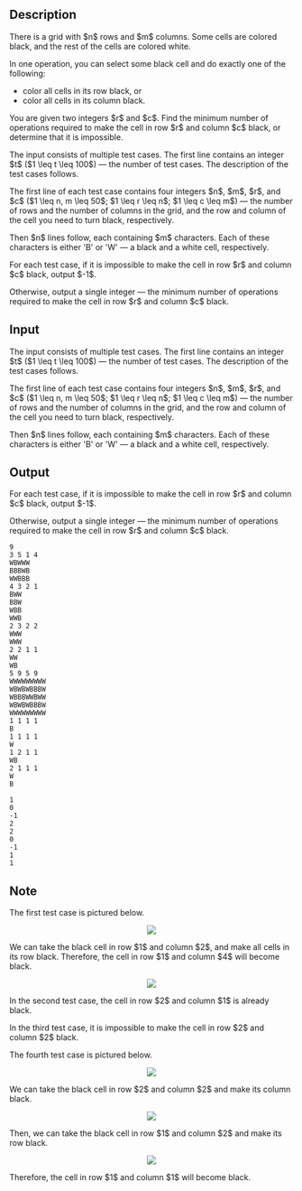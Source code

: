 ## Description

<div><p>There is a grid with $n$ rows and $m$ columns. Some cells are colored black, and the rest of the cells are colored white.</p><p>In one operation, you can select some <span class="tex-font-style-bf">black</span> cell and do <span class="tex-font-style-bf">exactly one</span> of the following: </p><ul> <li> color all cells in its row black, or </li><li> color all cells in its column black. </li></ul><p>You are given two integers $r$ and $c$. Find the minimum number of operations required to make the cell in row $r$ and column $c$ black, or determine that it is impossible.</p></div><div class="input-specification"><p>The input consists of multiple test cases. The first line contains an integer $t$ ($1 \leq t \leq 100$)&nbsp;— the number of test cases. The description of the test cases follows.</p><p>The first line of each test case contains four integers $n$, $m$, $r$, and $c$ ($1 \leq n, m \leq 50$; $1 \leq r \leq n$; $1 \leq c \leq m$)&nbsp;— the number of rows and the number of columns in the grid, and the row and column of the cell you need to turn black, respectively.</p><p>Then $n$ lines follow, each containing $m$ characters. Each of these characters is either '<span class="tex-font-style-tt">B</span>' or '<span class="tex-font-style-tt">W</span>'&nbsp;— a black and a white cell, respectively.</p></div><div class="output-specification"><p>For each test case, if it is impossible to make the cell in row $r$ and column $c$ black, output $-1$. </p><p>Otherwise, output a single integer&nbsp;— the minimum number of operations required to make the cell in row $r$ and column $c$ black. </p></div>

## Input

<p>The input consists of multiple test cases. The first line contains an integer $t$ ($1 \leq t \leq 100$)&nbsp;— the number of test cases. The description of the test cases follows.</p><p>The first line of each test case contains four integers $n$, $m$, $r$, and $c$ ($1 \leq n, m \leq 50$; $1 \leq r \leq n$; $1 \leq c \leq m$)&nbsp;— the number of rows and the number of columns in the grid, and the row and column of the cell you need to turn black, respectively.</p><p>Then $n$ lines follow, each containing $m$ characters. Each of these characters is either '<span class="tex-font-style-tt">B</span>' or '<span class="tex-font-style-tt">W</span>'&nbsp;— a black and a white cell, respectively.</p>

## Output

<p>For each test case, if it is impossible to make the cell in row $r$ and column $c$ black, output $-1$. </p><p>Otherwise, output a single integer&nbsp;— the minimum number of operations required to make the cell in row $r$ and column $c$ black. </p>





```input1|2,3,4,5,11,12,13,17,18,19,20,21,22,25,26,29,30,31
9
3 5 1 4
WBWWW
BBBWB
WWBBB
4 3 2 1
BWW
BBW
WBB
WWB
2 3 2 2
WWW
WWW
2 2 1 1
WW
WB
5 9 5 9
WWWWWWWWW
WBWBWBBBW
WBBBWWBWW
WBWBWBBBW
WWWWWWWWW
1 1 1 1
B
1 1 1 1
W
1 2 1 1
WB
2 1 1 1
W
B
```




```output1
1
0
-1
2
2
0
-1
1
1
```



## Note

<p>The first test case is pictured below.</p><center> <img class="tex-graphics" src="file://jjuUQt0d.png" style="max-width: 100.0%;max-height: 100.0%;"> </center><p>We can take the black cell in row $1$ and column $2$, and make all cells in its row black. Therefore, the cell in row $1$ and column $4$ will become black.</p><center> <img class="tex-graphics" src="file://8Cbaz8SF.png" style="max-width: 100.0%;max-height: 100.0%;"> </center><p>In the second test case, the cell in row $2$ and column $1$ is already black.</p><p>In the third test case, it is impossible to make the cell in row $2$ and column $2$ black.</p><p>The fourth test case is pictured below.</p><center> <img class="tex-graphics" src="file://7G48AKxS.png" style="max-width: 100.0%;max-height: 100.0%;"> </center><p>We can take the black cell in row $2$ and column $2$ and make its column black. </p><center> <img class="tex-graphics" src="file://zxDsR0cZ.png" style="max-width: 100.0%;max-height: 100.0%;"> </center><p>Then, we can take the black cell in row $1$ and column $2$ and make its row black. </p><center> <img class="tex-graphics" src="file://dzVKtzoR.png" style="max-width: 100.0%;max-height: 100.0%;"> </center><p>Therefore, the cell in row $1$ and column $1$ will become black.</p>
